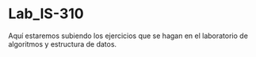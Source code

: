 # Lab_IS-310
Aquí estaremos subiendo los ejercicios que se hagan en el laboratorio de algoritmos y estructura de datos.
